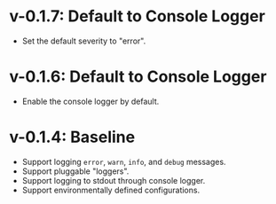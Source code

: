 # v-0.1.7: Default to Console Logger
- Set the default severity to "error".

# v-0.1.6: Default to Console Logger
- Enable the console logger by default.

# v-0.1.4: Baseline
- Support logging `error`, `warn`, `info`, and `debug` messages.
- Support pluggable "loggers". 
- Support logging to stdout through console logger.
- Support environmentally defined configurations.